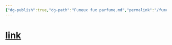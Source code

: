 ```yaml
---
{"dg-publish":true,"dg-path":"Fumeux fux parfume.md","permalink":"/fumeux-fux-parfume/"}
---
```


# [link](https://www.youtube.com/watch?v=0_rH2a-rg6Y)
